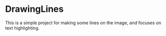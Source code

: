 # DrawingLines
This is a simple project for making some lines on the image, and focuses on text highlighting. 
